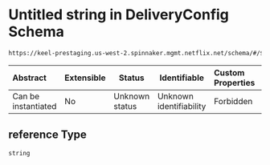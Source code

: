 # Untitled string in DeliveryConfig Schema

```txt
https://keel-prestaging.us-west-2.spinnaker.mgmt.netflix.net/schema/#/$defs/ReferenceArtifactImageProvider/properties/reference
```




| Abstract            | Extensible | Status         | Identifiable            | Custom Properties | Additional Properties | Access Restrictions | Defined In                                                    |
| :------------------ | ---------- | -------------- | ----------------------- | :---------------- | --------------------- | ------------------- | ------------------------------------------------------------- |
| Can be instantiated | No         | Unknown status | Unknown identifiability | Forbidden         | Allowed               | none                | [keel.schema.json\*](keel.schema.json "open original schema") |

## reference Type

`string`
